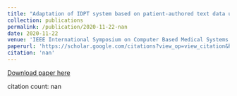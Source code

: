 ```yaml
---
title: "Adaptation of IDPT system based on patient-authored text data using NLP"
collection: publications
permalink: /publication/2020-11-22-nan
date: 2020-11-22
venue: 'IEEE International Symposium on Computer Based Medical Systems'
paperurl: 'https://scholar.google.com/citations?view_op=view_citation&hl=en&user=CCckbEUAAAAJ&citation_for_view=CCckbEUAAAAJ:fPk4N6BV_jEC'
citation: 'nan'
---
```

[Download paper here](https://scholar.google.com/citations?view_op=view_citation&hl=en&user=CCckbEUAAAAJ&citation_for_view=CCckbEUAAAAJ:fPk4N6BV_jEC)

citation count: nan